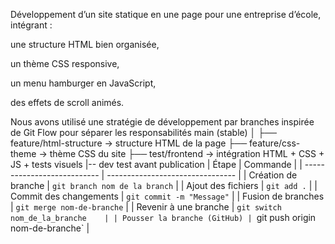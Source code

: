 Développement d’un site statique en une page pour une entreprise d’école, intégrant :

une structure HTML bien organisée,

un thème CSS responsive,

un menu hamburger en JavaScript,

des effets de scroll animés.

Nous avons utilisé une stratégie de développement par branches inspirée de Git Flow pour séparer les responsabilités
main (stable)
│
├── feature/html-structure    → structure HTML de la page
├── feature/css-theme         → thème CSS du site
├── test/frontend             → intégration HTML + CSS + JS + tests visuels
 |-- dev test avant publication
| Étape                       | Commande                         |
| --------------------------- | -------------------------------- |
| Création de branche         | `git branch nom de la branch` |
| Ajout des fichiers          | `git add .`                      |
| Commit des changements      | `git commit -m "Message"`        |
| Fusion de branches          | `git merge nom-de-branche`       |
| Revenir à une branche       | `git switch nom_de_la_branche    |
| Pousser la branche (GitHub) | `git push origin nom-de-branche` |

